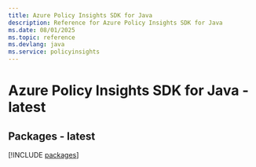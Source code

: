 ```yaml
---
title: Azure Policy Insights SDK for Java
description: Reference for Azure Policy Insights SDK for Java
ms.date: 08/01/2025
ms.topic: reference
ms.devlang: java
ms.service: policyinsights
---
```

# Azure Policy Insights SDK for Java - latest
## Packages - latest
[!INCLUDE [packages](policy-insights-index.md)]